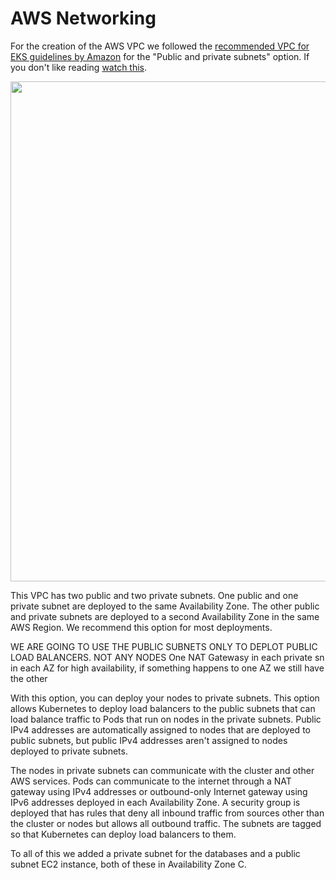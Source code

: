 # AWS Networking 

For the creation of the AWS VPC we followed the [recommended VPC for EKS guidelines by Amazon](https://docs.aws.amazon.com/eks/latest/userguide/creating-a-vpc.html) for the "Public and private subnets" option. If you don't like reading [watch this](https://www.youtube.com/watch?v=nIIxexG7_a8&list=PLiMWaCMwGJXkeBzos8QuUxiYT6j8JYGE5&index=1&ab_channel=AntonPutra).

<p title="Diagram" align="center"> <img img width="800" src="https://i.imgur.com/8WJ03GV.jpg"> </p>

This VPC has two public and two private subnets. One public and one private subnet are deployed to the same Availability Zone. The other public and private subnets are deployed to a second Availability Zone in the same AWS Region. We recommend this option for most deployments.


WE ARE GOING TO USE THE PUBLIC SUBNETS ONLY TO DEPLOT PUBLIC LOAD BALANCERS. NOT ANY NODES
One NAT Gatewasy in each private sn in each AZ for high availability, if something happens to one AZ we still have the other


With this option, you can deploy your nodes to private subnets. This option allows Kubernetes to deploy load balancers to the public subnets that can load balance traffic to Pods that run on nodes in the private subnets. Public IPv4 addresses are automatically assigned to nodes that are deployed to public subnets, but public IPv4 addresses aren't assigned to nodes deployed to private subnets.

The nodes in private subnets can communicate with the cluster and other AWS services. Pods can communicate to the internet through a NAT gateway using IPv4 addresses or outbound-only Internet gateway using IPv6 addresses deployed in each Availability Zone. A security group is deployed that has rules that deny all inbound traffic from sources other than the cluster or nodes but allows all outbound traffic. The subnets are tagged so that Kubernetes can deploy load balancers to them.

To all of this we added a private subnet for the databases and a public subnet EC2 instance, both of these in Availability Zone C.